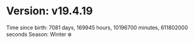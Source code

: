 # Version: v19.4.19
Time since birth: 7081 days, 169945 hours, 10196700 minutes, 611802000 seconds
Season: Winter ❄️

